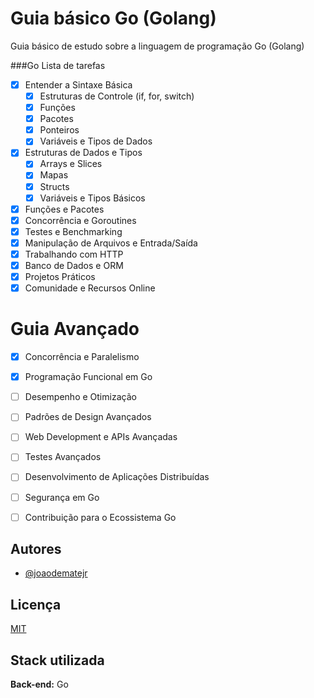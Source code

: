 
# Guia básico Go (Golang)

Guia básico de estudo sobre a linguagem de programação Go (Golang)

###Go Lista de tarefas

- [X] Entender a Sintaxe Básica
    - [X] Estruturas de Controle (if, for, switch)
    - [X] Funções
    - [X] Pacotes
    - [X] Ponteiros
    - [X] Variáveis e Tipos de Dados
- [X] Estruturas de Dados e Tipos
    - [X] Arrays e Slices
    - [X] Mapas
    - [X] Structs
    - [X] Variáveis e Tipos Básicos
- [X] Funções e Pacotes
- [X] Concorrência e Goroutines
- [X] Testes e Benchmarking
- [X] Manipulação de Arquivos e Entrada/Saída
- [X] Trabalhando com HTTP
- [X] Banco de Dados e ORM
- [X] Projetos Práticos
- [X] Comunidade e Recursos Online

# Guia Avançado

- [X] Concorrência e Paralelismo
- [X] Programação Funcional em Go
- [ ] Desempenho e Otimização
- [ ] Padrões de Design Avançados
- [ ] Web Development e APIs Avançadas
- [ ] Testes Avançados
- [ ] Desenvolvimento de Aplicações Distribuídas
- [ ] Segurança em Go
- [ ] Contribuição para o Ecossistema Go



## Autores

- [@joaodematejr](https://www.github.com/joaodematejr)


## Licença

[MIT](https://choosealicense.com/licenses/mit/)


## Stack utilizada


**Back-end:** Go

